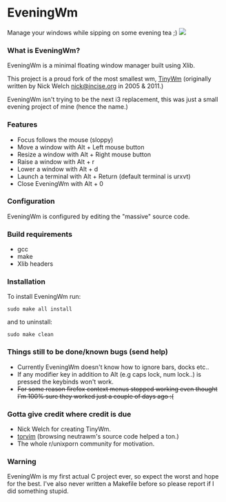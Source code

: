 # EveningWm

Manage your windows while sipping on some evening tea ;)
![](scrot.png)

### What is EveningWm?
EveningWm is a minimal floating window manager built
using Xlib.

This project is a proud fork of the most smallest wm, [TinyWm](http://incise.org/tinywm.html)
(originally written by Nick Welch <nick@incise.org> in 2005 & 2011.)

EveningWm isn't trying to be the next i3 replacement, this was just a small evening project of mine (hence the name.)

### Features
* Focus follows the mouse (sloppy)
* Move a window with Alt + Left mouse button
* Resize a window with Alt + Right mouse button
* Raise a window with Alt + r
* Lower a window with Alt + d
* Launch a terminal with Alt + Return (default terminal is urxvt)
* Close EveningWm with Alt + 0

### Configuration
EveningWm is configured by editing the "massive" source code.

### Build requirements
* gcc
* make
* Xlib headers

### Installation
To install EveningWm run:
```
sudo make all install
```

and to uninstall:
```
sudo make clean
```

### Things still to be done/known bugs (send help)
* Currently EveningWm doesn't know how to ignore bars, docks etc..
* If any modifier key in addition to Alt (e.g caps lock, num lock..) is pressed the keybinds won't work.
* ~~For some reason firefox context menus stopped working even thought I'm 100% sure they worked just a couple of days ago :(~~

### Gotta give credit where credit is due
* Nick Welch for creating TinyWm.
* [torvim](https://github.com/torvim) (browsing neutrawm's source code helped a ton.)
* The whole r/unixporn community for motivation.

### Warning
EveningWm is my first actual C project ever, so expect the worst and hope for the best.
I've also never written a Makefile before so please report if I did something stupid.